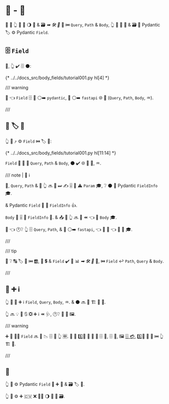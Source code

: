 # 💪 - 🏑

🎏 🌌 👆 💪 📣 🌖 🔬 &amp; 🗃 *➡ 🛠️ 🔢* 🔢 ⏮️ `Query`, `Path` &amp; `Body`, 👆 💪 📣 🔬 &amp; 🗃 🔘 Pydantic 🏷 ⚙️ Pydantic `Field`.

## 🗄 `Field`

🥇, 👆 ✔️ 🗄 ⚫️:

{* ../../docs_src/body_fields/tutorial001.py hl[4] *}

/// warning

👀 👈 `Field` 🗄 🔗 ⚪️➡️ `pydantic`, 🚫 ⚪️➡️ `fastapi` 🌐 🎂 (`Query`, `Path`, `Body`, ♒️).

///

## 📣 🏷 🔢

👆 💪 ⤴️ ⚙️ `Field` ⏮️ 🏷 🔢:

{* ../../docs_src/body_fields/tutorial001.py hl[11:14] *}

`Field` 👷 🎏 🌌 `Query`, `Path` &amp; `Body`, ⚫️ ✔️ 🌐 🎏 🔢, ♒️.

/// note | 📡 ℹ

🤙, `Query`, `Path` &amp; 🎏 👆 🔜 👀 ⏭ ✍ 🎚 🏿 ⚠ `Param` 🎓, ❔ ⚫️ 🏿 Pydantic `FieldInfo` 🎓.

 &amp; Pydantic `Field` 📨 👐 `FieldInfo` 👍.

`Body` 📨 🎚 🏿 `FieldInfo` 🔗. &amp; 📤 🎏 👆 🔜 👀 ⏪ 👈 🏿 `Body` 🎓.

💭 👈 🕐❔ 👆 🗄 `Query`, `Path`, &amp; 🎏 ⚪️➡️ `fastapi`, 👈 🤙 🔢 👈 📨 🎁 🎓.

///

/// tip

👀 ❔ 🔠 🏷 🔢 ⏮️ 🆎, 🔢 💲 &amp; `Field` ✔️ 🎏 📊 *➡ 🛠️ 🔢* 🔢, ⏮️ `Field` ↩️ `Path`, `Query` &amp; `Body`.

///

## 🚮 ➕ ℹ

👆 💪 📣 ➕ ℹ `Field`, `Query`, `Body`, ♒️. &amp; ⚫️ 🔜 🔌 🏗 🎻 🔗.

👆 🔜 💡 🌅 🔃 ❎ ➕ ℹ ⏪ 🩺, 🕐❔ 🏫 📣 🖼.

/// warning

➕ 🔑 🚶‍♀️ `Field` 🔜 🎁 📉 🗄 🔗 👆 🈸.
👫 🔑 5️⃣📆 🚫 🎯 🍕 🗄 🔧, 🗄 🧰, 🖼 [🗄 💳](https://validator.swagger.io/), 5️⃣📆 🚫 👷 ⏮️ 👆 🏗 🔗.

///

## 🌃

👆 💪 ⚙️ Pydantic `Field` 📣 ➕ 🔬 &amp; 🗃 🏷 🔢.

👆 💪 ⚙️ ➕ 🇨🇻 ❌ 🚶‍♀️ 🌖 🎻 🔗 🗃.
